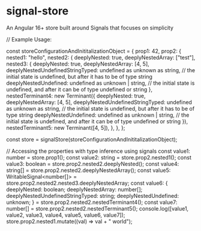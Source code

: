 # signal-store
An Angular 16+ store built around Signals that focuses on simplicity



// Example Usage:

const storeConfigurationAndInititalizationObject = {
    prop1: 42,
    prop2: {
        nested1: "hello",
        nested2: {
            deeplyNested: true,
            deeplyNestedArray: ["test"],
            nested3: {
                deeplyNested: true,
                deeplyNestedArray: [4, 5],
                deeplyNestedUndefinedStringTyped: undefined as unknown as string, // the initial state is undefined, but after it has to be of type string
                deeplyNestedUndefined: undefined as unknown | string, // the initial state is undefined, and after it can be of type undefined or string
            },
            nestedTerminant4: new Terminant({
                deeplyNested: true,
                deeplyNestedArray: [4, 5],
                deeplyNestedUndefinedStringTyped: undefined as unknown as string, // the initial state is undefined, but after it has to be of type string
                deeplyNestedUndefined: undefined as unknown | string, // the initial state is undefined, and after it can be of type undefined or string
            }),
            nestedTerminant5: new Terminant([4, 5]),
        },
    },
};

const store = signalStore(storeConfigurationAndInititalizationObject);

// Accessing the properties with type inference using signals
const value1: number = store.prop1();
const value2: string = store.prop2.nested1();
const value3: boolean = store.prop2.nested2.deeplyNested();
const value4: string[] = store.prop2.nested2.deeplyNestedArray();
const value5: WritableSignal<number[]> =
store.prop2.nested2.nested3.deeplyNestedArray;
const value6: {
    deeplyNested: boolean;
    deeplyNestedArray: number[];
    deeplyNestedUndefinedStringTyped: string;
    deeplyNestedUndefined: unknown;
} = store.prop2.nested2.nestedTerminant4();
const value7: number[] = store.prop2.nested2.nestedTerminant5();
console.log([value1, value2, value3, value4, value5, value6, value7]);
store.prop2.nested1.mutate((val) => val + " world");
